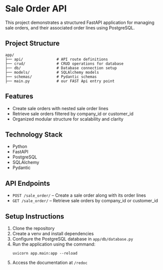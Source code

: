# Sale Order API

This project demonstrates a structured FastAPI application for managing sale orders, and their associated order lines using PostgreSQL.

## Project Structure

```
app/
├── api/               # API route definitions
├── crud/              # CRUD operations for database
├── db/                # Database connection setup
├── models/            # SQLAlchemy models
├── schemas/           # Pydantic schemas
├── main.py            # our FAST Api entry point
```

## Features

- Create sale orders with nested sale order lines
- Retrieve sale orders filtered by company_id or customer_id
- Organized modular structure for scalability and clarity

## Technology Stack

- Python 
- FastAPI
- PostgreSQL
- SQLAlchemy
- Pydantic

## API Endpoints

- `POST /sale_order/` – Create a sale order along with its order lines
- `GET /sale_order/` – Retrieve sale orders by company_id or customer_id

## Setup Instructions

1. Clone the repository
2. Create a venv and install dependencies
3. Configure the PostgreSQL database in `app/db/database.py`
4. Run the application using the command:
   ```
   uvicorn app.main:app --reload
   ```
5. Access the documentation at  `/redoc`
